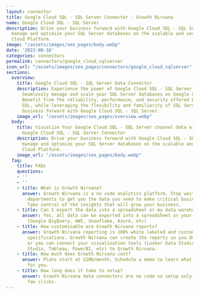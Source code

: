 ```yaml
---
layout: connector
title: Google Cloud SQL - SQL Server Connector - Growth Nirvana
name: Google Cloud SQL - SQL Server
description: Drive your business forward with Google Cloud SQL - SQL Server. Easily
  manage and optimize your SQL Server databases on the scalable and secure Google
  Cloud Platform.
image: "/assets/images/seo_pages/body.webp"
date: '2023-08-18'
categories: connectors
permalink: connectors/google_cloud_sqlserver
icon_url: "/assets/images/seo_pages/connectors/google_cloud_sqlserver"
sections:
  overview:
    title: Google Cloud SQL - SQL Server Data Connector
    description: Experience the power of Google Cloud SQL - SQL Server connector.
      Seamlessly manage and scale your SQL Server databases on Google Cloud Platform.
      Benefit from the reliability, performance, and security offered by Google Cloud
      SQL, while leveraging the flexibility and familiarity of SQL Server. Drive your
      business forward with Google Cloud SQL - SQL Server.
    image_url: "/assets/images/seo_pages/overview.webp"
  body:
    title: Visualize Your Google Cloud SQL - SQL Server channel data with Growth Nirvana's
      Google Cloud SQL - SQL Server Connector
    description: Drive your business forward with Google Cloud SQL - SQL Server. Easily
      manage and optimize your SQL Server databases on the scalable and secure Google
      Cloud Platform.
    image_url: "/assets/images/seo_pages/body.webp"
  faq:
    title: FAQs
    questions:
    - ''
    - ''
    - title: What is Growth Nirvana?
      answer: Growth Nirvana is a no code analytics platform. Stop waiting for other
        departments to get you the data you need to make critical business decisions.
        Take control of the insights that will grow your business.
    - title: Can I export the data into a spreadsheet or my data warehouse?
      answer: Yes, all data can be exported into a spreadsheet or your data warehouse
        (Google BigQuery, AWS, Snowflake, Azure, etc)
    - title: How customizable are Growth Nirvana reports?
      answer: Growth Nirvana reporting is 100% white labeled and customized to your
        specifications. Growth Nirvana can create the reports so you don’t have to
        or you can connect your visualization tools (Looker Data Studio/Google Data
        Studio, Tableau, PowerBI, etc) to Growth Nirvana.
    - title: How much does Growth Nirvana cost?
      answer: Plans start at $200/month. Schedule a demo to learn what plan is best
        for you.
    - title: How long does it take to setup?
      answer: Growth Nirvana data connectors are no code so setup only requires a
        few clicks.
---
```

